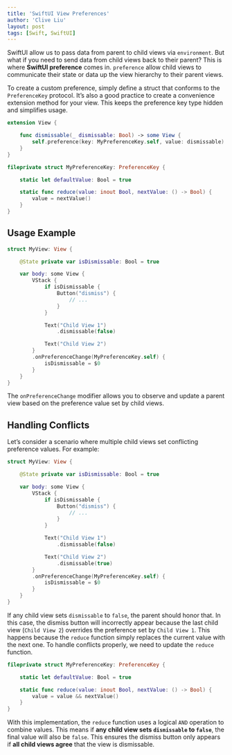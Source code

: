 ```yaml
---
title: 'SwiftUI View Preferences'
author: 'Clive Liu'
layout: post
tags: [Swift, SwiftUI]
---
```


SwiftUI allow us to pass data from parent to child views via `environment`. But what if you need to send data from child views back to their parent? This is where **SwiftUI preference** comes in. `preference` allow child views to communicate their state or data up the view hierarchy to their parent views.

To create a custom preference, simply define a struct that conforms to the `PreferenceKey` protocol. It’s also a good practice to create a convenience extension method for your view. This keeps the preference key type hidden and simplifies usage.

```swift
extension View {

    func dismissable(_ dismissable: Bool) -> some View {
        self.preference(key: MyPreferenceKey.self, value: dismissable)
    }
}

fileprivate struct MyPreferenceKey: PreferenceKey {

    static let defaultValue: Bool = true

    static func reduce(value: inout Bool, nextValue: () -> Bool) {
        value = nextValue()
    }
}
```

## Usage Example

```swift
struct MyView: View {

    @State private var isDismissable: Bool = true

    var body: some View {
        VStack {
            if isDismissable {
                Button("dismiss") {
                    // ...
                }
            }

            Text("Child View 1")
                .dismissable(false)

            Text("Child View 2")
        }
        .onPreferenceChange(MyPreferenceKey.self) {
            isDismissable = $0
        }
    }
}
```

The `onPreferenceChange` modifier allows you to observe and update a parent view based on the preference value set by child views.

## Handling Conflicts

Let’s consider a scenario where multiple child views set conflicting preference values. For example:

```swift
struct MyView: View {

    @State private var isDismissable: Bool = true

    var body: some View {
        VStack {
            if isDismissable {
                Button("dismiss") {
                    // ...
                }
            }

            Text("Child View 1")
                .dismissable(false)

            Text("Child View 2")
                .dismissable(true)
        }
        .onPreferenceChange(MyPreferenceKey.self) {
            isDismissable = $0
        }
    }
}
```

If any child view sets `dismissable` to `false`, the parent should honor that. In this case, the dismiss button will incorrectly appear because the last child view (`Child View 2`) overrides the preference set by `Child View 1`. This happens because the `reduce` function simply replaces the current value with the next one. To handle conflicts properly, we need to update the `reduce` function.

```swift
fileprivate struct MyPreferenceKey: PreferenceKey {

    static let defaultValue: Bool = true

    static func reduce(value: inout Bool, nextValue: () -> Bool) {
        value = value && nextValue()
    }
}
```

With this implementation, the `reduce` function uses a logical `AND` operation to combine values. This means if **any child view sets `dismissable` to `false`**, the final value will also be `false`. This ensures the dismiss button only appears if **all child views agree** that the view is dismissable.
